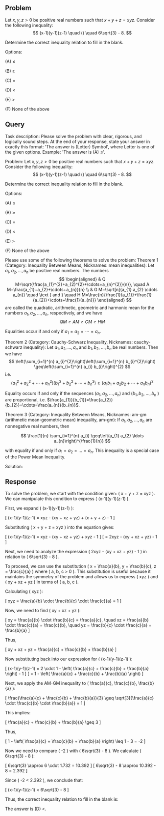 ## Problem

Let $x, y, z > 0$ be positive real numbers such that $x + y + z = xyz$. Consider the following inequality:
$$
(x-1)(y-1)(z-1) \quad () \quad 6\sqrt{3} - 8.
$$

Determine the correct inequality relation to fill in the blank.

Options:

(A) $\leq$ 

(B) $\geq$

(C) $=$ 

(D) $<$

(E) $>$

(F) None of the above

## Query

Task description: Please solve the problem with clear, rigorous, and logically sound steps. At the end of your response, state your answer in exactly this format: 'The answer is (Letter) Symbol', where Letter is one of the given options. Example: 'The answer is (A) $\leq$'.

Problem: Let $x, y, z > 0$ be positive real numbers such that $x + y + z = xyz$. Consider the following inequality:
$$
(x-1)(y-1)(z-1) \quad () \quad 6\sqrt{3} - 8.
$$

Determine the correct inequality relation to fill in the blank.

Options:

(A) $\leq$ 

(B) $\geq$

(C) $=$ 

(D) $<$

(E) $>$

(F) None of the above

Please use some of the following theorems to solve the problem:
Theorem 1 (Category: Inequality Between Means, Nicknames: mean inequalities): Let $a_{1}, a_{2}, \ldots, a_{n}$ be positive real numbers. The numbers
$$
\begin{aligned}
& Q M=\sqrt{\frac{a_{1}^{2}+a_{2}^{2}+\cdots+a_{n}^{2}}{n}}, \quad A M=\frac{a_{1}+a_{2}+\cdots+a_{n}}{n} \\
& G M=\sqrt[n]{a_{1} a_{2} \cdots a_{n}} \quad \text { and } \quad H M=\frac{n}{\frac{1}{a_{1}}+\frac{1}{a_{2}}+\cdots+\frac{1}{a_{n}}}
\end{aligned}
$$
are called the quadratic, arithmetic, geometric and harmonic mean for the numbers $a_{1}, a_{2}, \ldots, a_{n}$, respectively, and we have
$$
Q M \geq A M \geq G M \geq H M
$$

Equalities occur if and only if $a_{1}=a_{2}=\cdots=a_{n}$.

Theorem 2 (Category: Cauchy-Schwarz Inequality, Nicknames: cauchy-schwarz inequality): Let $a_{1}, a_{2}, \ldots, a_{n}$ and $b_{1}, b_{2}$, $\ldots, b_{n}$ be real numbers. Then we have
$$
\left(\sum_{i=1}^{n} a_{i}^{2}\right)\left(\sum_{i=1}^{n} b_{i}^{2}\right) \geq\left(\sum_{i=1}^{n} a_{i} b_{i}\right)^{2}
$$
i.e.
$$
\left(a_{1}^{2}+a_{2}^{2}+\cdots+a_{n}^{2}\right)\left(b_{1}^{2}+b_{2}^{2}+\cdots+b_{n}^{2}\right) \geq\left(a_{1} b_{1}+a_{2} b_{2}+\cdots+a_{n} b_{n}\right)^{2}
$$

Equality occurs if and only if the sequences $\left(a_{1}, a_{2}, \ldots, a_{n}\right)$ and $\left(b_{1}, b_{2}\right.$, $\ldots, b_{n}$ ) are proportional, i.e. $\frac{a_{1}}{b_{1}}=\frac{a_{2}}{b_{2}}=\cdots=\frac{a_{n}}{b_{n}}$.

Theorem 3 (Category: Inequality Between Means, Nicknames: am-gm (arithmetic mean-geometric mean) inequality, am-gm): If $a_{1}, a_{2}, \ldots, a_{n}$ are nonnegative real numbers, then

$$
\frac{1}{n} \sum_{i=1}^{n} a_{i} \geq\left(a_{1} a_{2} \ldots a_{n}\right)^{\frac{1}{n}}
$$

with equality if and only if $a_{1}=a_{2}=\ldots=a_{n}$. This inequality is a special case of the Power Mean Inequality.

Solution:

## Response

To solve the problem, we start with the condition given: \( x + y + z = xyz \). We can manipulate this condition to express \( (x-1)(y-1)(z-1) \).

First, we expand \( (x-1)(y-1)(z-1) \):

\[
(x-1)(y-1)(z-1) = xyz - (xy + xz + yz) + (x + y + z) - 1
\]

Substituting \( x + y + z = xyz \) into the equation gives:

\[
(x-1)(y-1)(z-1) = xyz - (xy + xz + yz) + xyz - 1
\]
\[
= 2xyz - (xy + xz + yz) - 1
\]

Next, we need to analyze the expression \( 2xyz - (xy + xz + yz) - 1 \) in relation to \( 6\sqrt{3} - 8 \).

To proceed, we can use the substitution \( x = \frac{a}{b}, y = \frac{b}{c}, z = \frac{c}{a} \) where \( a, b, c > 0 \). This substitution is useful because it maintains the symmetry of the problem and allows us to express \( xyz \) and \( xy + xz + yz \) in terms of \( a, b, c \).

Calculating \( xyz \):

\[
xyz = \frac{a}{b} \cdot \frac{b}{c} \cdot \frac{c}{a} = 1
\]

Now, we need to find \( xy + xz + yz \):

\[
xy = \frac{a}{b} \cdot \frac{b}{c} = \frac{a}{c}, \quad xz = \frac{a}{b} \cdot \frac{c}{a} = \frac{c}{b}, \quad yz = \frac{b}{c} \cdot \frac{c}{a} = \frac{b}{a}
\]

Thus,

\[
xy + xz + yz = \frac{a}{c} + \frac{c}{b} + \frac{b}{a}
\]

Now substituting back into our expression for \( (x-1)(y-1)(z-1) \):

\[
(x-1)(y-1)(z-1) = 2 \cdot 1 - \left( \frac{a}{c} + \frac{c}{b} + \frac{b}{a} \right) - 1
\]
\[
= 1 - \left( \frac{a}{c} + \frac{c}{b} + \frac{b}{a} \right)
\]

Next, we apply the AM-GM inequality to \( \frac{a}{c}, \frac{c}{b}, \frac{b}{a} \):

\[
\frac{\frac{a}{c} + \frac{c}{b} + \frac{b}{a}}{3} \geq \sqrt[3]{\frac{a}{c} \cdot \frac{c}{b} \cdot \frac{b}{a}} = 1
\]

This implies:

\[
\frac{a}{c} + \frac{c}{b} + \frac{b}{a} \geq 3
\]

Thus,

\[
1 - \left( \frac{a}{c} + \frac{c}{b} + \frac{b}{a} \right) \leq 1 - 3 = -2
\]

Now we need to compare \( -2 \) with \( 6\sqrt{3} - 8 \). We calculate \( 6\sqrt{3} - 8 \):

\[
6\sqrt{3} \approx 6 \cdot 1.732 = 10.392
\]
\[
6\sqrt{3} - 8 \approx 10.392 - 8 = 2.392
\]

Since \( -2 < 2.392 \), we conclude that:

\[
(x-1)(y-1)(z-1) < 6\sqrt{3} - 8
\]

Thus, the correct inequality relation to fill in the blank is:

The answer is (D) $<$.